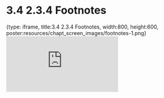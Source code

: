 # 3.4 2.3.4 Footnotes
 
{type: iframe, title:3.4 2.3.4 Footnotes, width:800, height:600, poster:resources/chapt_screen_images/footnotes-1.png}
![](https://vgaysin1.github.io/CURE-MicrobialMysteries-test/footnotes-1.html)
 

 
